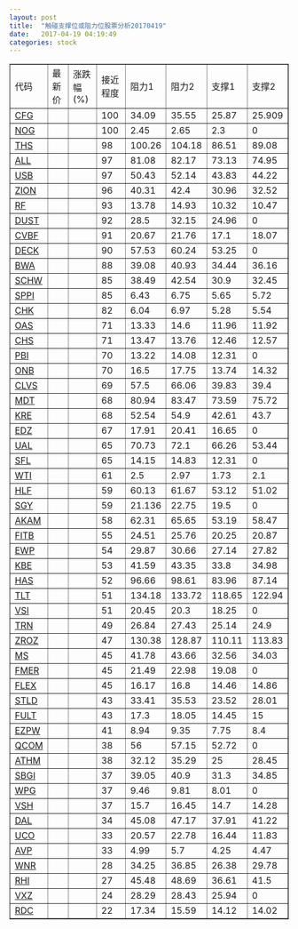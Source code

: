 ```yaml
---
layout: post
title:  "触碰支撑位或阻力位股票分析20170419"
date:   2017-04-19 04:19:49
categories: stock
---
```

<script type="text/javascript">
var stockList = []
stockList.push('gb_cfg');
stockList.push('gb_nog');
stockList.push('gb_ths');
stockList.push('gb_all');
stockList.push('gb_usb');
stockList.push('gb_zion');
stockList.push('gb_rf');
stockList.push('gb_dust');
stockList.push('gb_cvbf');
stockList.push('gb_deck');
stockList.push('gb_bwa');
stockList.push('gb_schw');
stockList.push('gb_sppi');
stockList.push('gb_chk');
stockList.push('gb_oas');
stockList.push('gb_chs');
stockList.push('gb_pbi');
stockList.push('gb_onb');
stockList.push('gb_clvs');
stockList.push('gb_mdt');
stockList.push('gb_kre');
stockList.push('gb_edz');
stockList.push('gb_ual');
stockList.push('gb_sfl');
stockList.push('gb_wti');
stockList.push('gb_hlf');
stockList.push('gb_sgy');
stockList.push('gb_akam');
stockList.push('gb_fitb');
stockList.push('gb_ewp');
stockList.push('gb_kbe');
stockList.push('gb_has');
stockList.push('gb_tlt');
stockList.push('gb_vsi');
stockList.push('gb_trn');
stockList.push('gb_zroz');
stockList.push('gb_ms');
stockList.push('gb_fmer');
stockList.push('gb_flex');
stockList.push('gb_stld');
stockList.push('gb_fult');
stockList.push('gb_ezpw');
stockList.push('gb_qcom');
stockList.push('gb_athm');
stockList.push('gb_sbgi');
stockList.push('gb_wpg');
stockList.push('gb_vsh');
stockList.push('gb_dal');
stockList.push('gb_uco');
stockList.push('gb_avp');
stockList.push('gb_wnr');
stockList.push('gb_rhi');
stockList.push('gb_vxz');
stockList.push('gb_rdc');
</script>
<table border="1">
 <tr>
 <td>代码</td>
 <td>最新价</td>
 <td>涨跌幅(%)</td>
 <td>接近程度</td>
 <td>阻力1</td>
 <td>阻力2</td>
 <td>支撑1</td>
 <td>支撑2</td>
</tr>
  <tr id="cfg" class="red">
  <td><a href="http://stock.finance.sina.com.cn/usstock/quotes/CFG.html" target="_blank">CFG</a></td><td></td><td></td><td>100</td><td>34.09</td><td>35.55</td><td>25.87</td><td>25.909</td></tr>
  <tr id="nog" class="green">
  <td><a href="http://stock.finance.sina.com.cn/usstock/quotes/NOG.html" target="_blank">NOG</a></td><td></td><td></td><td>100</td><td>2.45</td><td>2.65</td><td>2.3</td><td>0</td></tr>
  <tr id="ths" class="green">
  <td><a href="http://stock.finance.sina.com.cn/usstock/quotes/THS.html" target="_blank">THS</a></td><td></td><td></td><td>98</td><td>100.26</td><td>104.18</td><td>86.51</td><td>89.08</td></tr>
  <tr id="all" class="red">
  <td><a href="http://stock.finance.sina.com.cn/usstock/quotes/ALL.html" target="_blank">ALL</a></td><td></td><td></td><td>97</td><td>81.08</td><td>82.17</td><td>73.13</td><td>74.95</td></tr>
  <tr id="usb" class="red">
  <td><a href="http://stock.finance.sina.com.cn/usstock/quotes/USB.html" target="_blank">USB</a></td><td></td><td></td><td>97</td><td>50.43</td><td>52.14</td><td>43.83</td><td>44.22</td></tr>
  <tr id="zion" class="red">
  <td><a href="http://stock.finance.sina.com.cn/usstock/quotes/ZION.html" target="_blank">ZION</a></td><td></td><td></td><td>96</td><td>40.31</td><td>42.4</td><td>30.96</td><td>32.52</td></tr>
  <tr id="rf" class="red">
  <td><a href="http://stock.finance.sina.com.cn/usstock/quotes/RF.html" target="_blank">RF</a></td><td></td><td></td><td>93</td><td>13.78</td><td>14.93</td><td>10.32</td><td>10.47</td></tr>
  <tr id="dust" class="green">
  <td><a href="http://stock.finance.sina.com.cn/usstock/quotes/DUST.html" target="_blank">DUST</a></td><td></td><td></td><td>92</td><td>28.5</td><td>32.15</td><td>24.96</td><td>0</td></tr>
  <tr id="cvbf" class="red">
  <td><a href="http://stock.finance.sina.com.cn/usstock/quotes/CVBF.html" target="_blank">CVBF</a></td><td></td><td></td><td>91</td><td>20.67</td><td>21.76</td><td>17.1</td><td>18.07</td></tr>
  <tr id="deck" class="red">
  <td><a href="http://stock.finance.sina.com.cn/usstock/quotes/DECK.html" target="_blank">DECK</a></td><td></td><td></td><td>90</td><td>57.53</td><td>60.24</td><td>53.25</td><td>0</td></tr>
  <tr id="bwa" class="red">
  <td><a href="http://stock.finance.sina.com.cn/usstock/quotes/BWA.html" target="_blank">BWA</a></td><td></td><td></td><td>88</td><td>39.08</td><td>40.93</td><td>34.44</td><td>36.16</td></tr>
  <tr id="schw" class="red">
  <td><a href="http://stock.finance.sina.com.cn/usstock/quotes/SCHW.html" target="_blank">SCHW</a></td><td></td><td></td><td>85</td><td>38.49</td><td>42.54</td><td>30.9</td><td>32.45</td></tr>
  <tr id="sppi" class="red">
  <td><a href="http://stock.finance.sina.com.cn/usstock/quotes/SPPI.html" target="_blank">SPPI</a></td><td></td><td></td><td>85</td><td>6.43</td><td>6.75</td><td>5.65</td><td>5.72</td></tr>
  <tr id="chk" class="green">
  <td><a href="http://stock.finance.sina.com.cn/usstock/quotes/CHK.html" target="_blank">CHK</a></td><td></td><td></td><td>82</td><td>6.04</td><td>6.97</td><td>5.28</td><td>5.54</td></tr>
  <tr id="oas" class="red">
  <td><a href="http://stock.finance.sina.com.cn/usstock/quotes/OAS.html" target="_blank">OAS</a></td><td></td><td></td><td>71</td><td>13.33</td><td>14.6</td><td>11.96</td><td>11.92</td></tr>
  <tr id="chs" class="green">
  <td><a href="http://stock.finance.sina.com.cn/usstock/quotes/CHS.html" target="_blank">CHS</a></td><td></td><td></td><td>71</td><td>13.47</td><td>13.76</td><td>12.46</td><td>12.57</td></tr>
  <tr id="pbi" class="red">
  <td><a href="http://stock.finance.sina.com.cn/usstock/quotes/PBI.html" target="_blank">PBI</a></td><td></td><td></td><td>70</td><td>13.22</td><td>14.08</td><td>12.31</td><td>0</td></tr>
  <tr id="onb" class="red">
  <td><a href="http://stock.finance.sina.com.cn/usstock/quotes/ONB.html" target="_blank">ONB</a></td><td></td><td></td><td>70</td><td>16.5</td><td>17.75</td><td>13.74</td><td>14.32</td></tr>
  <tr id="clvs" class="red">
  <td><a href="http://stock.finance.sina.com.cn/usstock/quotes/CLVS.html" target="_blank">CLVS</a></td><td></td><td></td><td>69</td><td>57.5</td><td>66.06</td><td>39.83</td><td>39.4</td></tr>
  <tr id="mdt" class="red">
  <td><a href="http://stock.finance.sina.com.cn/usstock/quotes/MDT.html" target="_blank">MDT</a></td><td></td><td></td><td>68</td><td>80.94</td><td>83.47</td><td>73.59</td><td>75.72</td></tr>
  <tr id="kre" class="red">
  <td><a href="http://stock.finance.sina.com.cn/usstock/quotes/KRE.html" target="_blank">KRE</a></td><td></td><td></td><td>68</td><td>52.54</td><td>54.9</td><td>42.61</td><td>43.7</td></tr>
  <tr id="edz" class="red">
  <td><a href="http://stock.finance.sina.com.cn/usstock/quotes/EDZ.html" target="_blank">EDZ</a></td><td></td><td></td><td>67</td><td>17.91</td><td>20.41</td><td>16.65</td><td>0</td></tr>
  <tr id="ual" class="red">
  <td><a href="http://stock.finance.sina.com.cn/usstock/quotes/UAL.html" target="_blank">UAL</a></td><td></td><td></td><td>65</td><td>70.73</td><td>72.1</td><td>66.26</td><td>53.44</td></tr>
  <tr id="sfl" class="red">
  <td><a href="http://stock.finance.sina.com.cn/usstock/quotes/SFL.html" target="_blank">SFL</a></td><td></td><td></td><td>65</td><td>14.15</td><td>14.83</td><td>12.31</td><td>0</td></tr>
  <tr id="wti" class="red">
  <td><a href="http://stock.finance.sina.com.cn/usstock/quotes/WTI.html" target="_blank">WTI</a></td><td></td><td></td><td>61</td><td>2.5</td><td>2.97</td><td>1.73</td><td>2.1</td></tr>
  <tr id="hlf" class="red">
  <td><a href="http://stock.finance.sina.com.cn/usstock/quotes/HLF.html" target="_blank">HLF</a></td><td></td><td></td><td>59</td><td>60.13</td><td>61.67</td><td>53.12</td><td>51.02</td></tr>
  <tr id="sgy" class="green">
  <td><a href="http://stock.finance.sina.com.cn/usstock/quotes/SGY.html" target="_blank">SGY</a></td><td></td><td></td><td>59</td><td>21.136</td><td>22.75</td><td>19.5</td><td>0</td></tr>
  <tr id="akam" class="green">
  <td><a href="http://stock.finance.sina.com.cn/usstock/quotes/AKAM.html" target="_blank">AKAM</a></td><td></td><td></td><td>58</td><td>62.31</td><td>65.65</td><td>53.19</td><td>58.47</td></tr>
  <tr id="fitb" class="red">
  <td><a href="http://stock.finance.sina.com.cn/usstock/quotes/FITB.html" target="_blank">FITB</a></td><td></td><td></td><td>55</td><td>24.51</td><td>25.76</td><td>20.25</td><td>20.87</td></tr>
  <tr id="ewp" class="green">
  <td><a href="http://stock.finance.sina.com.cn/usstock/quotes/EWP.html" target="_blank">EWP</a></td><td></td><td></td><td>54</td><td>29.87</td><td>30.66</td><td>27.14</td><td>27.82</td></tr>
  <tr id="kbe" class="red">
  <td><a href="http://stock.finance.sina.com.cn/usstock/quotes/KBE.html" target="_blank">KBE</a></td><td></td><td></td><td>53</td><td>41.59</td><td>43.35</td><td>33.8</td><td>34.98</td></tr>
  <tr id="has" class="red">
  <td><a href="http://stock.finance.sina.com.cn/usstock/quotes/HAS.html" target="_blank">HAS</a></td><td></td><td></td><td>52</td><td>96.66</td><td>98.61</td><td>83.96</td><td>87.14</td></tr>
  <tr id="tlt" class="green">
  <td><a href="http://stock.finance.sina.com.cn/usstock/quotes/TLT.html" target="_blank">TLT</a></td><td></td><td></td><td>51</td><td>134.18</td><td>133.72</td><td>118.65</td><td>122.94</td></tr>
  <tr id="vsi" class="red">
  <td><a href="http://stock.finance.sina.com.cn/usstock/quotes/VSI.html" target="_blank">VSI</a></td><td></td><td></td><td>51</td><td>20.45</td><td>20.3</td><td>18.25</td><td>0</td></tr>
  <tr id="trn" class="green">
  <td><a href="http://stock.finance.sina.com.cn/usstock/quotes/TRN.html" target="_blank">TRN</a></td><td></td><td></td><td>49</td><td>26.84</td><td>27.43</td><td>25.14</td><td>24.9</td></tr>
  <tr id="zroz" class="green">
  <td><a href="http://stock.finance.sina.com.cn/usstock/quotes/ZROZ.html" target="_blank">ZROZ</a></td><td></td><td></td><td>47</td><td>130.38</td><td>128.87</td><td>110.11</td><td>113.83</td></tr>
  <tr id="ms" class="red">
  <td><a href="http://stock.finance.sina.com.cn/usstock/quotes/MS.html" target="_blank">MS</a></td><td></td><td></td><td>45</td><td>41.78</td><td>43.66</td><td>32.56</td><td>34.03</td></tr>
  <tr id="fmer" class="green">
  <td><a href="http://stock.finance.sina.com.cn/usstock/quotes/FMER.html" target="_blank">FMER</a></td><td></td><td></td><td>45</td><td>21.49</td><td>22.98</td><td>19.08</td><td>0</td></tr>
  <tr id="flex" class="red">
  <td><a href="http://stock.finance.sina.com.cn/usstock/quotes/FLEX.html" target="_blank">FLEX</a></td><td></td><td></td><td>45</td><td>16.17</td><td>16.8</td><td>14.46</td><td>14.86</td></tr>
  <tr id="stld" class="red">
  <td><a href="http://stock.finance.sina.com.cn/usstock/quotes/STLD.html" target="_blank">STLD</a></td><td></td><td></td><td>43</td><td>33.41</td><td>35.53</td><td>23.52</td><td>28.01</td></tr>
  <tr id="fult" class="green">
  <td><a href="http://stock.finance.sina.com.cn/usstock/quotes/FULT.html" target="_blank">FULT</a></td><td></td><td></td><td>43</td><td>17.3</td><td>18.05</td><td>14.45</td><td>15</td></tr>
  <tr id="ezpw" class="green">
  <td><a href="http://stock.finance.sina.com.cn/usstock/quotes/EZPW.html" target="_blank">EZPW</a></td><td></td><td></td><td>41</td><td>8.94</td><td>9.35</td><td>7.75</td><td>8.4</td></tr>
  <tr id="qcom" class="green">
  <td><a href="http://stock.finance.sina.com.cn/usstock/quotes/QCOM.html" target="_blank">QCOM</a></td><td></td><td></td><td>38</td><td>56</td><td>57.15</td><td>52.72</td><td>0</td></tr>
  <tr id="athm" class="green">
  <td><a href="http://stock.finance.sina.com.cn/usstock/quotes/ATHM.html" target="_blank">ATHM</a></td><td></td><td></td><td>38</td><td>32.12</td><td>35.29</td><td>25</td><td>28.45</td></tr>
  <tr id="sbgi" class="green">
  <td><a href="http://stock.finance.sina.com.cn/usstock/quotes/SBGI.html" target="_blank">SBGI</a></td><td></td><td></td><td>37</td><td>39.05</td><td>40.9</td><td>31.3</td><td>34.85</td></tr>
  <tr id="wpg" class="red">
  <td><a href="http://stock.finance.sina.com.cn/usstock/quotes/WPG.html" target="_blank">WPG</a></td><td></td><td></td><td>37</td><td>9.46</td><td>9.81</td><td>8.01</td><td>0</td></tr>
  <tr id="vsh" class="green">
  <td><a href="http://stock.finance.sina.com.cn/usstock/quotes/VSH.html" target="_blank">VSH</a></td><td></td><td></td><td>37</td><td>15.7</td><td>16.45</td><td>14.7</td><td>14.28</td></tr>
  <tr id="dal" class="red">
  <td><a href="http://stock.finance.sina.com.cn/usstock/quotes/DAL.html" target="_blank">DAL</a></td><td></td><td></td><td>34</td><td>45.08</td><td>47.17</td><td>37.91</td><td>41.22</td></tr>
  <tr id="uco" class="red">
  <td><a href="http://stock.finance.sina.com.cn/usstock/quotes/UCO.html" target="_blank">UCO</a></td><td></td><td></td><td>33</td><td>20.57</td><td>22.78</td><td>16.44</td><td>11.83</td></tr>
  <tr id="avp" class="green">
  <td><a href="http://stock.finance.sina.com.cn/usstock/quotes/AVP.html" target="_blank">AVP</a></td><td></td><td></td><td>33</td><td>4.99</td><td>5.7</td><td>4.25</td><td>4.47</td></tr>
  <tr id="wnr" class="red">
  <td><a href="http://stock.finance.sina.com.cn/usstock/quotes/WNR.html" target="_blank">WNR</a></td><td></td><td></td><td>28</td><td>34.25</td><td>36.85</td><td>26.38</td><td>29.78</td></tr>
  <tr id="rhi" class="red">
  <td><a href="http://stock.finance.sina.com.cn/usstock/quotes/RHI.html" target="_blank">RHI</a></td><td></td><td></td><td>27</td><td>45.48</td><td>48.69</td><td>36.61</td><td>41.5</td></tr>
  <tr id="vxz" class="green">
  <td><a href="http://stock.finance.sina.com.cn/usstock/quotes/VXZ.html" target="_blank">VXZ</a></td><td></td><td></td><td>24</td><td>28.29</td><td>28.43</td><td>25.94</td><td>0</td></tr>
  <tr id="rdc" class="green">
  <td><a href="http://stock.finance.sina.com.cn/usstock/quotes/RDC.html" target="_blank">RDC</a></td><td></td><td></td><td>22</td><td>17.34</td><td>15.59</td><td>14.12</td><td>14.02</td></tr>
</table>

